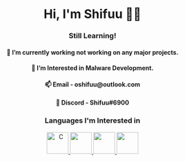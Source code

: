 <h1 align="center">Hi, I'm Shifuu 🙋‍♂️</h1>
<h3 align="center">Still Learning!</h3>

<h4 align="center">🔭 I’m currently working not working on any major projects.</h4> 

<h4 align="center"> 👻 I’m Interested in Malware Development.</h4>

<h4 align="center">📫 Email -  oshifuu@outlook.com </h4>

<h4 align="center">💬 Discord - Shifuu#6900 </h4>

<h3 align="Center">Languages I'm Interested in</h3>
<p align="Center"> <a href="https://www.learn-c.org/" target="_blank" rel="noreferrer"> <img src="https://cdn.jsdelivr.net/gh/devicons/devicon/icons/c/c-original.svg" alt="C" width="50" height="50"/> </a> <a href="https://www.w3schools.com/css/" target="_blank" rel="noreferrer"> <img src="https://cdn.jsdelivr.net/gh/devicons/devicon/icons/css3/css3-original.svg" width="50" height="50"/> </a> <a href="https://www.w3.org/html/" target="_blank" rel="noreferrer"> <img src="https://cdn.jsdelivr.net/gh/devicons/devicon/icons/html5/html5-original.svg" width="50" height="50"/> </a> <a href="https://www.java.com" target="_blank" rel="noreferrer"> <img src="https://cdn.jsdelivr.net/gh/devicons/devicon/icons/java/java-original.svg" width="50" height="50"/> </a></p>


